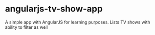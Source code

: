 angularjs-tv-show-app
=====================

A simple app with AngularJS for learning purposes. Lists TV shows with ability to filter as well
